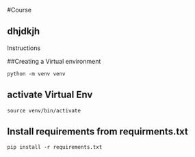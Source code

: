 #Course
## dhjdkjh
Instructions


##Creating a Virtual environment
```buildoutcfg
python -m venv venv
```

## activate Virtual Env
```buildoutcfg
source venv/bin/activate
```

## Install requirements from requirments.txt
```buildoutcfg
pip install -r requirements.txt
```

